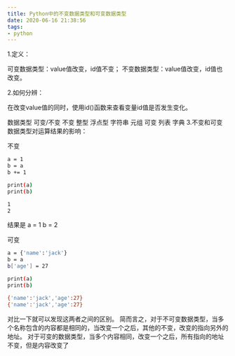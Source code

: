 ```yaml
---
title: Python中的不变数据类型和可变数据类型
date: 2020-06-16 21:38:56
tags:
- python
---
```

1.定义：

可变数据类型：value值改变，id值不变；
不变数据类型：value值改变，id值也改变。

2.如何分辨：

在改变value值的同时，使用id()函数来查看变量id值是否发生变化。

数据类型	可变/不变
不变 整型 浮点型 字符串 元组
可变 列表 字典
3.不变和可变数据类型对运算结果的影响：

不变
```bash
a = 1
b = a
b += 1

print(a)
print(b)
```
```bash
1
2
```
结果是
a = 1
b = 2

可变
```bash
a = {'name':'jack'}
b = a
b['age'] = 27

print(a)
print(b)
```
```bash
{'name':'jack','age':27}
{'name':'jack','age':27}
```

对比一下就可以发现这两者之间的区别。
简而言之，对于不可变数据类型，当多个名称包含的内容都是相同的，当改变一个之后，其他的不变，改变的指向另外的地址。
对于可变的数据类型，当多个内容相同，改变一个之后，所有指向的地址不变，但是内容改变了
